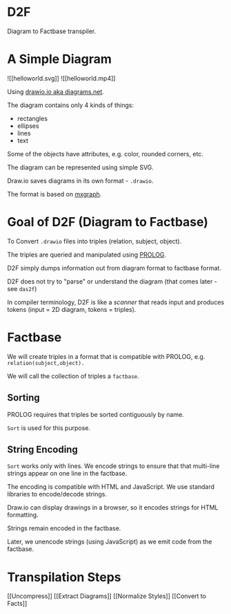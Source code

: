 # D2F
Diagram to Factbase transpiler.
# A Simple Diagram
![[helloworld.svg]]
![[helloworld.mp4]]

Using [drawio.io aka diagrams.net](https://app.diagrams.net).

The diagram contains only 4 kinds of things:
- rectangles
- ellipses
- lines
- text

Some of the objects have attributes, e.g. color, rounded corners, etc.

The diagram can be represented using simple SVG.

Draw.io saves diagrams in its own format - `.drawio`.

The format is based on [mxgraph](https://jgraph.github.io/mxgraph/).

# Goal of D2F (Diagram to Factbase)
To Convert `.drawio` files into triples (relation, subject, object).

The triples are queried and manipulated using [PROLOG](https://www.swi-prolog.org). 

D2F simply dumps information out from diagram format to factbase format.

D2F does not try to "parse" or understand the diagram (that comes later - see `das2f`)

In compiler terminology, D2F is like a *scanner* that reads input and produces tokens (input = 2D diagram, tokens = triples). 

# Factbase
We will create triples in a format that is compatible with PROLOG, e.g. `relation(subject,object).`

We will call the collection of triples a `factbase`.

## Sorting
PROLOG requires that triples be sorted contiguously by name.  

 `Sort` is used for this purpose.

## String Encoding
 `Sort` works only with lines.  We encode strings to ensure that that multi-line strings appear on one line in the factbase.

 The encoding is compatible with HTML and JavaScript.  We use standard libraries to encode/decode strings.

 Draw.io can display drawings in a browser, so it encodes strings for HTML formatting.  
 
 Strings remain encoded in the factbase.  
 
 Later, we unencode strings (using JavaScript) as we emit code from the factbase.

 # Transpilation Steps

[[Uncompress]]
[[Extract Diagrams]]
[[Normalize Styles]]
[[Convert to Facts]]
 